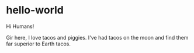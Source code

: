 # hello-world

Hi Humans!

Gir here, I love tacos and piggies.
I've had tacos on the moon and find them far superior to Earth tacos.

